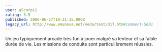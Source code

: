 ```yaml
---
user: aScorpii
rating: 3.5
published: 2006-06-27T10:31:15.000Z
legacy_url: http://www.emunova.net/veda/test/317.htm#comment-5601
---
```

Un jeu typiquement arcade très fun à jouer malgré sa lenteur et sa faible durée de vie. Les missions de conduite sont particulièrement réussies.
